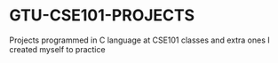 # GTU-CSE101-PROJECTS
Projects programmed in C language at CSE101 classes and extra ones I created myself to practice
